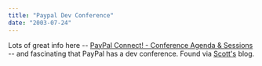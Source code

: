 ```yaml
---
title: "Paypal Dev Conference"
date: "2003-07-24"
---
```


Lots of great info here -- [PayPal Connect! - Conference Agenda & Sessions](http://paypal.sitestream.com/paypalconnect/index.html "PayPal Connect! - Conference Agenda & Sessions") -- and fascinating that PayPal has a dev conference. Found via [Scott's](http://www.loftesness.com/radio/) blog.
